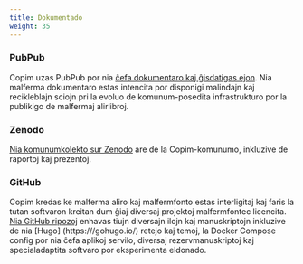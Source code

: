 ```yaml
---
title: Dokumentado
weight: 35
---
```


### PubPub

Copim uzas PubPub por nia [ĉefa dokumentaro kaj ĝisdatigas ejon](https:/copim.pubpub.org/). Nia malferma dokumentaro estas intencita por disponigi malindajn kaj recikleblajn sciojn pri la evoluo de komunum-posedita infrastrukturo por la publikigo de malfermaj alirlibroj.

### Zenodo

[Nia komunumkolekto sur Zenodo](https://zenodo.org/communities/copim/) are de la Copim-komunumo, inkluzive de raportoj kaj prezentoj.

### GitHub

Copim kredas ke malferma aliro kaj malfermfonto estas interligitaj kaj faris la tutan softvaron kreitan dum ĝiaj diversaj projektoj malfermfontec licencita. [Nia GitHub ripozoj](https://github.com/COPIM) enhavas tiujn diversajn ilojn kaj manuskriptojn inkluzive de nia [Hugo] (https:///gohugo.io/) retejo kaj temoj, la Docker Compose config por nia ĉefa aplikoj servilo, diversaj rezervmanuskriptoj kaj specialadaptita softvaro por eksperimenta eldonado.